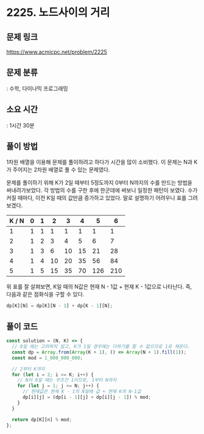 # 2225. 노드사이의 거리

## 문제 링크

https://www.acmicpc.net/problem/2225

## 문제 분류

: 수학, 다이나믹 프로그래밍

## 소요 시간

: 1시간 30분

## 풀이 방법

1차원 배열을 이용해 문제를 풀이하려고 하다가 시간을 많이 소비했다. 이 문제는 N과 K가 주어지는 2차원 배열로 풀 수 있는 문제였다.

문제를 풀이하기 위해 K가 2일 때부터 5정도까지 0부터 N까지의 수를 만드는 방법을 써내려가보았다. 각 방법의 수를 구한 후에 한군데에 써보니
일정한 패턴이 보였다. 수가 커질 때마다, 이전 K일 때의 값만큼 증가하고 있었다. 말로 설명하기 어려우니 표를 그려보겠다.

| K / N | 0   | 1   | 2   | 3   | 4   | 5   | 6   |
| ----- | --- | --- | --- | --- | --- | --- | --- |
| 1     | 1   | 1   | 1   | 1   | 1   | 1   | 1   |
| 2     | 1   | 2   | 3   | 4   | 5   | 6   | 7   |
| 3     | 1   | 3   | 6   | 10  | 15  | 21  | 28  |
| 4     | 1   | 4   | 10  | 20  | 35  | 56  | 84  |
| 5     | 1   | 5   | 15  | 35  | 70  | 126 | 210 |

위 표를 잘 살펴보면, K일 때의 N값은 현재 N - 1값 + 현재 K - 1값으로 나타난다. 즉, 다음과 같은 점화식을 구할 수 있다.

```js
dp[K][N] = dp[K][N - 1] + dp[K - 1][N];
```

## 풀이 코드

```js
const solution = (N, K) => {
  // 0일 때는 고려하지 않고, K가 1일 경우에는 더하기를 할 수 없으므로 1로 채운다.
  const dp = Array.from(Array(K + 1), () => Array(N + 1).fill(1));
  const mod = 1_000_000_000;

  // 2부터 K까지
  for (let i = 2; i <= K; i++) {
    // N이 0일 때는 무조건 1이므로, 1부터 N까지
    for (let j = 1; j <= N; j++) {
      // 현재값은 현재 K - 1의 N일때 값 + 현재 K의 N-1값
      dp[i][j] = (dp[i - 1][j] + dp[i][j - 1]) % mod;
    }
  }

  return dp[K][n] % mod;
};
```
